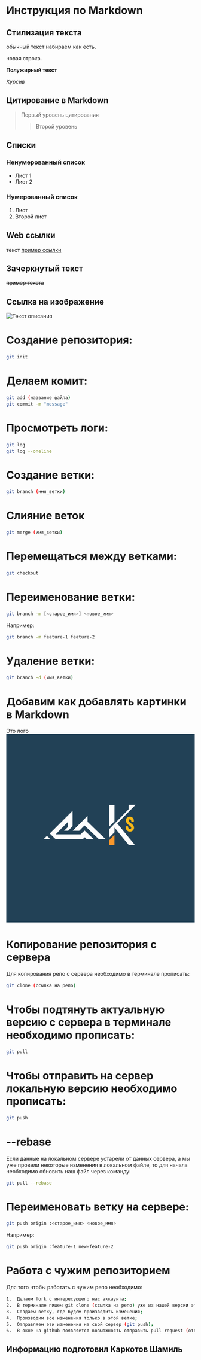 # Инструкция по Markdown

## Стилизация текста
обычный текст набираем как есть.

новая строка.

**Полужирный текст**

*Курсив*

## Цитирование в Markdown
> Первый уровень цитирования
>> Второй уровень

## Списки
### Ненумерованный список
* Лист 1
* Лист 2

### Нумерованный список
1. Лист 
2. Второй лист

## Web ссылки
текст [пример ссылки](http.example.com "Всплывающая подсказка")

## Зачеркнутый текст

~~пример текста~~

## Cсылка на изображение

![Текст описания](https://www.example.com/image.jpg)


# Создание репозитория:

```sh
git init
```

# Делаем комит:

```sh
git add (название файла)
git commit -m "message"
```

# Просмотреть логи:

```sh
git log
git log --oneline
```
# Создание ветки:

```sh
git branch (имя_ветки)
```

# Слияние веток 

```sh
git merge (имя_ветки)
```

# Перемещаться между ветками:

```sh
git checkout
```
# Переименование ветки:

```sh
git branch -m [<старое_имя>] <новое_имя>
```
Например:

```sh
git branch -m feature-1 feature-2
```

# Удаление ветки:

```sh
git branch -d (имя_ветки)
```

# Добавим как добавлять картинки в Markdown

Это лого
![Лого](лого.png)

# Копирование репозитория с сервера

Для копирования репо с сервера необходимо в терминале прописать:

```sh
git clone (ссылка на репо)
```

# Чтобы подтянуть актуальную версию с сервера в терминале необходимо прописать:

```sh
git pull
```

# Чтобы отправить на сервер локальную версию необходимо прописать:

```sh
git push
```
# --rebase
Если данные на локальном сервере устарели от данных сервера, а мы уже провели некоторые изменения в локальном файле, то для начала необходимо обновить наш файл через команду:

```sh
git pull --rebase
```

# Переименовать ветку на сервере:

```sh
git push origin :<старое_имя> <новое_имя>
```
Например:

```sh
git push origin :feature-1 new-feature-2
```

# Работа с чужим репозиторием
Для того чтобы работать с чужим репо необходимо:
```sh
1.	Делаем fork с интересующего нас аккаунта;
2.	В терминале пишем git clone (ссылка на репо) уже из нашей версии этого репозитория;
3.	Создаем ветку, где будем производить изменения;
4.	Производим все изменения только в этой ветке;
5.	Отправляем эти изменения на свой сервер (git push);
6.	В окне на github появляется возможность отправить pull request (отправка изменений на репо источник).
```

## Информацию подготовил Каркотов Шамиль